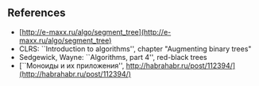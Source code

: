 References
----------

* [http://e-maxx.ru/algo/segment_tree](http://e-maxx.ru/algo/segment_tree)
* CLRS: ``Introduction to algorithms'', chapter "Augmenting binary trees"
* Sedgewick, Wayne: ``Algorithms, part 4'', red-black trees
* [``Моноиды и их приложения'', http://habrahabr.ru/post/112394/](http://habrahabr.ru/post/112394/)
